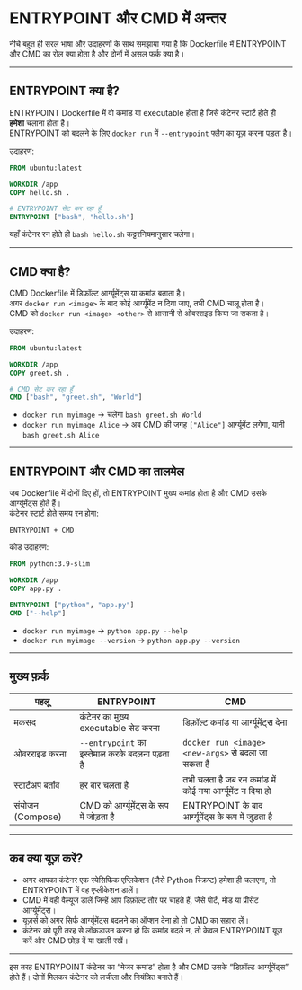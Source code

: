 # ENTRYPOINT और CMD में अन्तर

नीचे बहुत ही सरल भाषा और उदाहरणों के साथ समझाया गया है कि Dockerfile में ENTRYPOINT और CMD का रोल क्या होता है और दोनों में असल फर्क क्या है।

---

## ENTRYPOINT क्या है?

ENTRYPOINT Dockerfile में वो कमांड या executable होता है जिसे कंटेनर स्टार्ट होते ही **हमेशा** चलाना होता है।  
ENTRYPOINT को बदलने के लिए `docker run` में `--entrypoint` फ्लैग का यूज़ करना पड़ता है।

उदाहरण:
```dockerfile
FROM ubuntu:latest

WORKDIR /app
COPY hello.sh .

# ENTRYPOINT सेट कर रहा हूँ
ENTRYPOINT ["bash", "hello.sh"]
```
यहाँ कंटेनर रन होते ही `bash hello.sh` कट्टरनियमानुसार चलेगा।

---

## CMD क्या है?

CMD Dockerfile में डिफ़ॉल्ट आर्ग्यूमेंट्स या कमांड बताता है।  
अगर `docker run <image>` के बाद कोई आर्ग्यूमेंट न दिया जाए, तभी CMD चालू होता है।  
CMD को `docker run <image> <other>` से आसानी से ओवरराइड किया जा सकता है।

उदाहरण:
```dockerfile
FROM ubuntu:latest

WORKDIR /app
COPY greet.sh .

# CMD सेट कर रहा हूँ
CMD ["bash", "greet.sh", "World"]
```
- `docker run myimage` → चलेगा `bash greet.sh World`  
- `docker run myimage Alice` → अब CMD की जगह `["Alice"]` आर्ग्यूमेंट लगेगा, यानी `bash greet.sh Alice`

---

## ENTRYPOINT और CMD का तालमेल

जब Dockerfile में दोनों दिए हों, तो ENTRYPOINT मुख्य कमांड होता है और CMD उसके आर्ग्यूमेंट्स होते हैं।  
कंटेनर स्टार्ट होते समय रन होगा:
```
ENTRYPOINT + CMD
```

कोड उदाहरण:
```dockerfile
FROM python:3.9-slim

WORKDIR /app
COPY app.py .

ENTRYPOINT ["python", "app.py"]
CMD ["--help"]
```
- `docker run myimage` → `python app.py --help`  
- `docker run myimage --version` → `python app.py --version`

---

## मुख्य फ़र्क

| पहलू               | ENTRYPOINT                                          | CMD                                                |
| ------------------ | ---------------------------------------------------- | -------------------------------------------------- |
| मकसद              | कंटेनर का मुख्य executable सेट करना                   | डिफ़ॉल्ट कमांड या आर्ग्यूमेंट्स देना               |
| ओवरराइड करना      | `--entrypoint` का इस्तेमाल करके बदलना पड़ता है        | `docker run <image> <new-args>` से बदला जा सकता है |
| स्टार्टअप बर्ताव    | हर बार चलता है                                        | तभी चलता है जब रन कमांड में कोई नया आर्ग्यूमेंट न दिया हो |
| संयोजन (Compose)  | CMD को आर्ग्यूमेंट्स के रूप में जोड़ता है               | ENTRYPOINT के बाद आर्ग्यूमेंट्स के रूप में जुड़ता है |

---

## कब क्या यूज़ करें?

- अगर आपका कंटेनर एक स्पेसिफिक एप्लिकेशन (जैसे Python स्क्रिप्ट) हमेशा ही चलाएगा, तो ENTRYPOINT में वह एप्लीकेशन डालें।  
- CMD में वही वैल्यूज डालें जिन्हें आप डिफ़ॉल्ट तौर पर चाहते हैं, जैसे पोर्ट, मोड या प्रीसेट आर्ग्यूमेंट्स।  
- यूज़र्स को अगर सिर्फ आर्ग्यूमेंट्स बदलने का ऑप्शन देना हो तो CMD का सहारा लें।  
- कंटेनर को पूरी तरह से लॉकडाउन करना हो कि कमांड बदले न, तो केवल ENTRYPOINT यूज़ करें और CMD छोड़ दें या खाली रखें।

---

इस तरह ENTRYPOINT कंटेनर का “मेजर कमांड” होता है और CMD उसके “डिफ़ॉल्ट आर्ग्यूमेंट्स” होते हैं। दोनों मिलकर कंटेनर को लचीला और नियंत्रित बनाते हैं।
